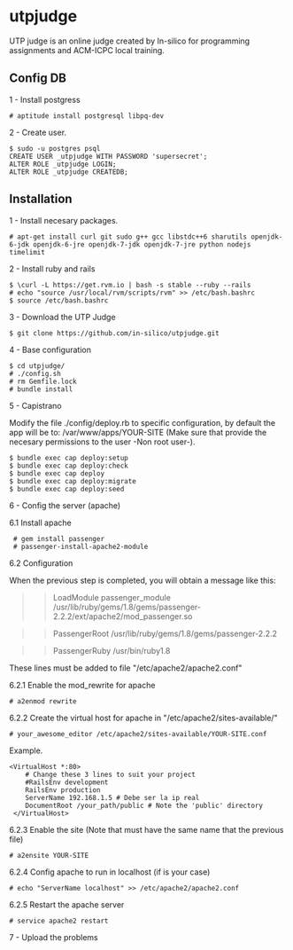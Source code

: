 utpjudge
========

UTP judge is an online judge created by In-silico for programming assignments and ACM-ICPC local training.


## Config DB


1 - Install postgress

    # aptitude install postgresql libpq-dev

2 - Create user.

    $ sudo -u postgres psql
    CREATE USER _utpjudge WITH PASSWORD 'supersecret';
    ALTER ROLE _utpjudge LOGIN;
    ALTER ROLE _utpjudge CREATEDB;

## Installation


1 - Install necesary packages.

    # apt-get install curl git sudo g++ gcc libstdc++6 sharutils openjdk-6-jdk openjdk-6-jre openjdk-7-jdk openjdk-7-jre python nodejs timelimit

2 - Install ruby and  rails

    $ \curl -L https://get.rvm.io | bash -s stable --ruby --rails
    # echo "source /usr/local/rvm/scripts/rvm" >> /etc/bash.bashrc
    $ source /etc/bash.bashrc

3 - Download the UTP Judge

    $ git clone https://github.com/in-silico/utpjudge.git

4 - Base configuration

    $ cd utpjudge/
    # ./config.sh
    # rm Gemfile.lock
    # bundle install

5 - Capistrano

Modify the file ./config/deploy.rb to specific configuration, by default the app will be to: /var/www/apps/YOUR-SITE (Make sure that provide the necesary permissions to the user -Non root user-).

    $ bundle exec cap deploy:setup
    $ bundle exec cap deploy:check
    $ bundle exec cap deploy
    $ bundle exec cap deploy:migrate
    $ bundle exec cap deploy:seed

6 - Config the server (apache)

6.1 Install apache

     # gem install passenger
     # passenger-install-apache2-module

6.2 Configuration

When the previous step is completed, you will obtain a message like this:

   >> LoadModule passenger_module /usr/lib/ruby/gems/1.8/gems/passenger-2.2.2/ext/apache2/mod_passenger.so

   >> PassengerRoot /usr/lib/ruby/gems/1.8/gems/passenger-2.2.2

   >> PassengerRuby /usr/bin/ruby1.8

These lines must be added to file "/etc/apache2/apache2.conf"

6.2.1 Enable the  mod_rewrite for apache

    # a2enmod rewrite

6.2.2 Create the virtual host for apache in "/etc/apache2/sites-available/"

    # your_awesome_editor /etc/apache2/sites-available/YOUR-SITE.conf

Example.

    <VirtualHost *:80>
        # Change these 3 lines to suit your project
        #RailsEnv development
        RailsEnv production
        ServerName 192.168.1.5 # Debe ser la ip real
        DocumentRoot /your_path/public # Note the 'public' directory
     </VirtualHost>


6.2.3 Enable the site (Note that must have the same name that the previous file)

    # a2ensite YOUR-SITE

6.2.4 Config apache to run in localhost (if is your case)

    # echo "ServerName localhost" >> /etc/apache2/apache2.conf

6.2.5 Restart the apache server

    # service apache2 restart

7 - Upload the problems





